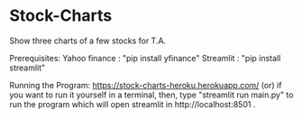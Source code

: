 # Stock-Charts
Show three charts of a few stocks for T.A.

Prerequisites:
  Yahoo finance : "pip install yfinance"
  Streamlit : "pip install streamlit"
 
Running the Program:
  https://stock-charts-heroku.herokuapp.com/
  (or)
 if you want to run it yourself in a terminal, then, type "streamlit run main.py" to run the program which will open streamlit in http://localhost:8501 .
